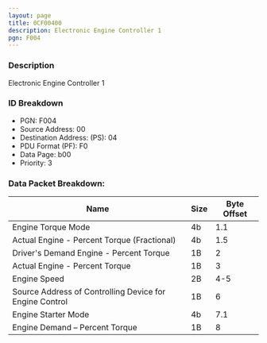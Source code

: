 ```yaml
---
layout: page
title: 0CF00400
description: Electronic Engine Controller 1
pgn: F004
---
```


### Description

Electronic Engine Controller 1

### ID Breakdown
* PGN: F004
* Source Address: 00
* Destination Address: (PS): 04
* PDU Format (PF): F0
* Data Page: b00
* Priority: 3
### Data Packet Breakdown:

| Name | Size | Byte Offset |
| ---- | ---- | ----------- |
| Engine Torque Mode | 4b | 1.1 |
| Actual Engine - Percent Torque (Fractional) | 4b | 1.5 |
| Driver's Demand Engine - Percent Torque | 1B | 2 |
| Actual Engine - Percent Torque | 1B | 3 |
| Engine Speed | 2B | 4-5 |
| Source Address of Controlling Device for Engine Control | 1B | 6 |
| Engine Starter Mode | 4b | 7.1 |
| Engine Demand – Percent Torque | 1B | 8 |
